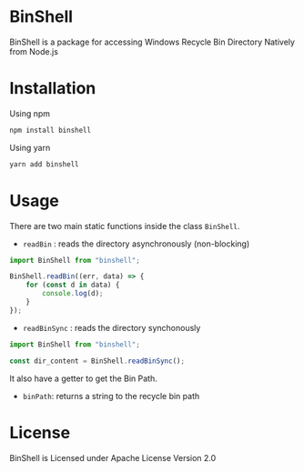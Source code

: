 # BinShell
BinShell is a package for accessing Windows Recycle Bin Directory Natively from Node.js

# Installation
Using npm
```sh
npm install binshell
```

Using yarn
```sh
yarn add binshell
```
# Usage
There are two main static functions inside the class `BinShell`.
- `readBin` : reads the directory asynchronously (non-blocking)

```js
import BinShell from "binshell";

BinShell.readBin((err, data) => {
    for (const d in data) {
        console.log(d);
    }
});
```
- `readBinSync` : reads the directory synchonously

```js
import BinShell from "binshell";

const dir_content = BinShell.readBinSync();
```

It also have a getter to get the Bin Path.
- `binPath`: returns a string to the recycle bin path

# License
BinShell is Licensed under Apache License Version 2.0